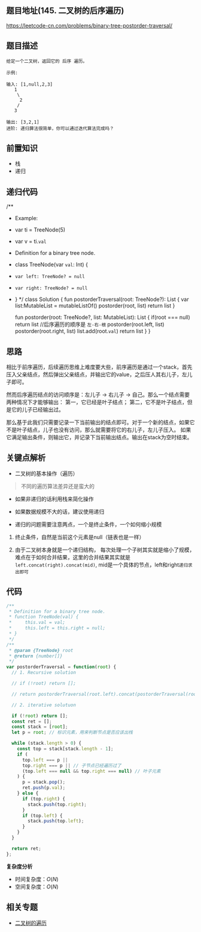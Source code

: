 ## 题目地址(145. 二叉树的后序遍历)
https://leetcode-cn.com/problems/binary-tree-postorder-traversal/

## 题目描述

```
给定一个二叉树，返回它的 后序 遍历。

示例:

输入: [1,null,2,3]  
   1
    \
     2
    /
   3 

输出: [3,2,1]
进阶: 递归算法很简单，你可以通过迭代算法完成吗？

```

## 前置知识

- 栈
- 递归


## 递归代码

/**
 * Example:
 * var ti = TreeNode(5)
 * var v = ti.`val`
 * Definition for a binary tree node.
 * class TreeNode(var `val`: Int) {
 *     var left: TreeNode? = null
 *     var right: TreeNode? = null
 * }
 */
class Solution {
    fun postorderTraversal(root: TreeNode?): List<Int> {
        var list:MutableList<Int> = mutableListOf()
        postorder(root, list)
        return list
    }

    fun postorder(root: TreeNode?, list: MutableList<Int>): List<Int> {
         if(root === null) return list
         //后序遍历的顺序是 `左-右-根`
         postorder(root.left, list)
         postorder(root.right, list)
         list.add(root.`val`)
        return list
    }
}


## 思路

相比于前序遍历，后续遍历思维上难度要大些，前序遍历是通过一个stack，首先压入父亲结点，然后弹出父亲结点，并输出它的value，之后压人其右儿子，左儿子即可。

然而后序遍历结点的访问顺序是：左儿子 -> 右儿子 -> 自己。那么一个结点需要两种情况下才能够输出：
第一，它已经是叶子结点；
第二，它不是叶子结点，但是它的儿子已经输出过。

那么基于此我们只需要记录一下当前输出的结点即可。对于一个新的结点，如果它不是叶子结点，儿子也没有访问，那么就需要将它的右儿子，左儿子压入。
如果它满足输出条件，则输出它，并记录下当前输出结点。输出在stack为空时结束。


## 关键点解析

- 二叉树的基本操作（遍历）
> 不同的遍历算法差异还是蛮大的
- 如果非递归的话利用栈来简化操作

- 如果数据规模不大的话，建议使用递归

- 递归的问题需要注意两点，一个是终止条件，一个如何缩小规模

1. 终止条件，自然是当前这个元素是null（链表也是一样）

2. 由于二叉树本身就是一个递归结构， 每次处理一个子树其实就是缩小了规模，
难点在于如何合并结果，这里的合并结果其实就是`left.concat(right).concat(mid)`,
mid是一个具体的节点，left和right`递归求出即可`


## 代码

```js
/**
 * Definition for a binary tree node.
 * function TreeNode(val) {
 *     this.val = val;
 *     this.left = this.right = null;
 * }
 */
/**
 * @param {TreeNode} root
 * @return {number[]}
 */
var postorderTraversal = function(root) {
  // 1. Recursive solution

  // if (!root) return [];

  // return postorderTraversal(root.left).concat(postorderTraversal(root.right)).concat(root.val);

  // 2. iterative solutuon

  if (!root) return [];
  const ret = [];
  const stack = [root];
  let p = root; // 标识元素，用来判断节点是否应该出栈

  while (stack.length > 0) {
    const top = stack[stack.length - 1];
    if (
      top.left === p ||
      top.right === p || // 子节点已经遍历过了
      (top.left === null && top.right === null) // 叶子元素
    ) {
      p = stack.pop();
      ret.push(p.val);
    } else {
      if (top.right) {
        stack.push(top.right);
      }
      if (top.left) {
        stack.push(top.left);
      }
    }
  }

  return ret;
};

```

**复杂度分析**

- 时间复杂度：$O(N)$
- 空间复杂度：$O(N)$

## 相关专题

- [二叉树的遍历](https://github.com/azl397985856/leetcode/blob/master/thinkings/binary-tree-traversal.md)

